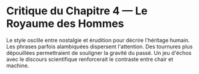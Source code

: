 # Critique du Chapitre 4 — Le Royaume des Hommes
Le style oscille entre nostalgie et érudition pour décrire l'héritage humain. Les phrases parfois alambiquées dispersent l'attention. Des tournures plus dépouillées permettraient de souligner la gravité du passé. Un jeu d'échos avec le discours scientifique renforcerait le contraste entre chair et machine.
